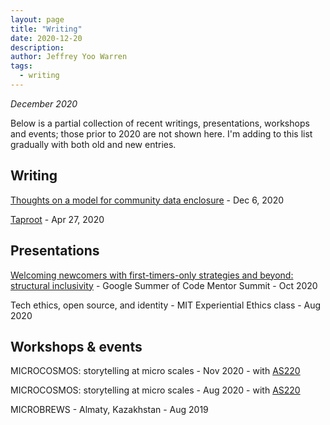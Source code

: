 ```yaml
---
layout: page
title: "Writing"
date: 2020-12-20
description: 
author: Jeffrey Yoo Warren
tags: 
  - writing
---
```


_December 2020_ 

Below is a partial collection of recent writings, presentations, workshops and events; those prior to 2020 are not shown here. I'm adding to this list gradually with both old and new entries.


## Writing

[Thoughts on a model for community data enclosure](https://publiclab.org/notes/warren/12-06-2020/thoughts-on-a-model-for-community-data-enclosure) - Dec 6, 2020

[Taproot](/taproot) - Apr 27, 2020


## Presentations

[Welcoming newcomers with first-timers-only strategies and beyond: structural inclusivity](https://docs.google.com/presentation/d/1nI8TZ7hJDt5I8o44PqLdSDc7AdMq5CFTAseYrXWNKpE/edit) - Google Summer of Code Mentor Summit - Oct 2020

Tech ethics, open source, and identity - MIT Experiential Ethics class - Aug 2020


## Workshops & events

MICROCOSMOS: storytelling at micro scales - Nov 2020 - with [AS220](https://as220.org)

MICROCOSMOS: storytelling at micro scales - Aug 2020 - with [AS220](https://as220.org)

MICROBREWS - Almaty, Kazakhstan - Aug 2019



